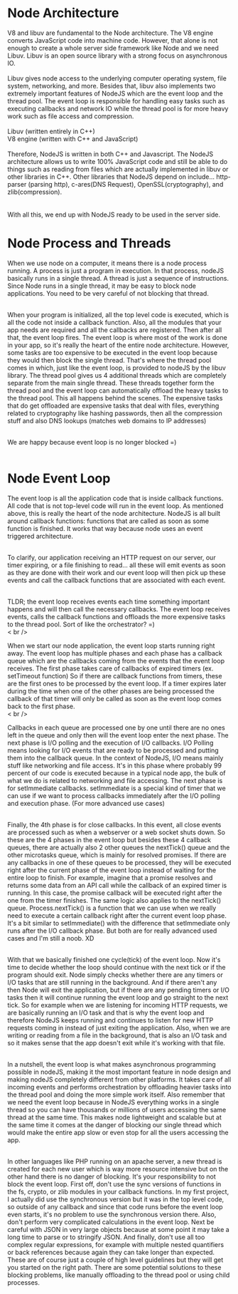 # Node Architecture

V8 and libuv are fundamental to the Node architecture. The V8 engine converts JavaScript code into machine code. However, that alone is not enough to create a whole server side framework like Node and we need Libuv. Libuv is an open source library with a strong focus on asynchronous IO.
<br /><br />
Libuv gives node access to the underlying computer operating system, file system, networking, and more. Besides that, libuv also implements two extremely important features of NodeJS which are the event loop and the thread pool. The event loop is responsible for handling easy tasks such as executing callbacks and network IO while the thread pool is for more heavy work such as file access and compression. 
<br /><br />
Libuv (written entirely in C++) <br />
V8 engine (written with C++ and JavaScript) <br /><br />
Therefore, NodeJS is written in both C++ and Javascript. The NodeJS architecture allows us to write 100% JavaScript code and still be able to do things such as reading from files which are actually implemented in libuv or other libraries in C++. Other libraries that NodeJS depend on include... http-parser (parsing http), c-ares(DNS Request), OpenSSL(cryptography), and zlib(compression). <br /><br />
<br />
With all this, we end up with NodeJS ready to be used in the server side. <br />

# Node Process and Threads

When we use node on a computer, it means there is a node process running. A process is just a program in execution. In that process, nodeJS basically runs in a single thread. A thread is just a sequence of instructions. Since Node runs in a single thread, it may be easy to block node applications. You need to be very careful of not blocking that thread. <br /><br />

When your program is initialized, all the top level code is executed, which is all the code not inside a callback function. Also, all the modules that your app needs are required and all the callbacks are registered. Then after all that, the event loop fires. The event loop is where most of the work is done in your app, so it's really the heart of the entire node architecture. However, some tasks are too expensive to be executed in the event loop because they would then block the single thread. That's where the thread pool comes in which, just like the event loop, is provided to nodeJS by the libuv library. The thread pool gives us 4 additional threads which are completely separate from the main single thread. These threads together form the thread pool and the event loop can automatically offload the heavy tasks to the thread pool. This all happens behind the scenes. The expensive tasks that do get offloaded are expensive tasks that deal with files, everything related to cryptography like hashing passwords, then all the compression stuff and also DNS lookups (matches web domains to IP addresses) <br /><br />

We are happy because event loop is no longer blocked =) <br /><br />

# Node Event Loop

The event loop is all the application code that is inside callback functions. All code that is not top-level code will run in the event loop. As mentioned above, this is really the heart of the node architecture. NodeJS is all built around callback functions: functions that are called as soon as some function is finished. It works that way because node uses an event triggered architecture. <br /><br />

To clarify, our application receiving an HTTP request on our server, our timer expiring, or a file finishing to read... all these will emit events as soon as they are done with their work and our event loop will then pick up these events and call the callback functions that are associated with each event. <br /><br />

TLDR; the event loop receives events each time something important happens and will then call the necessary callbacks. The event loop receives events, calls the callback functions and offloads the more expensive tasks to the thread pool. Sort of like the orchestrator? =)<br />< br />

When we start our node application, the event loop starts running right away. The event loop has multiple phases and each phase has a callback queue which are the callbacks coming from the events that the event loop receives. The first phase takes care of callbacks of expired timers (ex. setTimeout function) So if there are callback functions from timers, these are the first ones to be processed by the event loop. If a timer expires later during the time when one of the other phases are being processed the callback of that timer will only be called as soon as the event loop comes back to the first phase. <br />< br />

Callbacks in each queue are processed one by one until there are no ones left in the queue and only then will the event loop enter the next phase. The next phase is I/O polling and the execution of I/O callbacks. I/O Polling means looking for I/O events that are ready to be processed and putting them into the callback queue. In the context of NodeJS, I/O means mainly stuff like networking and file access. It's in this phase where probably 99 percent of our code is executed because in a typical node app, the bulk of what we do is related to networking and file accessing. The next phase is for setImmediate callbacks. setImmediate is a special kind of timer that we can use if we want to process callbacks immediately after the I/O polling and execution phase. (For more advanced use cases) <br /><br />

Finally, the 4th phase is for close callbacks. In this event, all close events are processed such as when a webserver or a web socket shuts down. So these are the 4 phases in the event loop but besides these 4 callback queues, there are actually also 2 other queues the nextTick() queue and the other microtasks queue, which is mainly for resolved promises. If there are any callbacks in one of these queues to be processed, they will be executed right after the current phase of the event loop instead of waiting for the entire loop to finish. For example, imagine that a promise resolves and returns some data from an API call while the callback of an expired timer is running. In this case, the promise callback will be executed right after the one from the timer finishes. The same logic also applies to the nextTick() queue. Process.nextTick() is a function that we can use when we really need to execute a certain callback right after the current event loop phase. It's a bit similar to setImmediate() with the difference that setImmediate only runs after the I/O callback phase. But both are for really advanced used cases and I'm still a noob. XD <br /><br />

With that we basically finished one cycle(tick) of the event loop. Now it's time to decide whether the loop should continue with the next tick or if the program should exit. Node simply checks whether there are any timers or I/O tasks that are still running in the background. And if there aren't any then Node will exit the application, but if there are any pending timers or I/O tasks then it will continue running the event loop and go straight to the next tick. So for example when we are listening for incoming HTTP requests, we are basically running an I/O task and that is why the event loop and therefore NodeJS keeps running and continues to listen for new HTTP requests coming in instead of just exiting the application. Also, when we are writing or reading from a file in the background, that is also an I/O task and so it makes sense that the app doesn't exit while it's working with that file. <br /><br />

In a nutshell, the event loop is what makes asynchronous programming possible in nodeJS, making it the most important feature in node design and making nodeJS completely different from other platforms. It takes care of all incoming events and performs orchestration by offloading heavier tasks into the thread pool and doing the more simple work itself. Also remember that we need the event loop because in NodeJS everything works in a single thread so you can have thousands or millions of users accessing the same thread at the same time. This makes node lightweight and scalable but at the same time it comes at the danger of blocking our single thread which would make the entire app slow or even stop for all the users accessing the app. <br /><br />

In other languages like PHP running on an apache server, a new thread is created for each new user which is way more resource intensive but on the other hand there is no danger of blocking. It's your responsibility to not block the event loop. First off, don't use the sync versions of functions in the fs, crypto, or zlib modules in your callback functions. In my first project, I actually did use the synchronous version but it was in the top level code, so outside of any callback and since that code runs before the event loop even starts, it's no problem to use the synchronous version there. Also, don't perform very complicated calculations in the event loop. Next be careful with JSON in very large objects because at some point it may take a long time to parse or to stringify JSON. And finally, don't use all too complex regular expressions, for example with multiple nested quantifiers or back references because again they can take longer than expected. These are of course just a couple of high level guidelines but they will get you started on the right path. There are some potential solutions to these blocking problems, like manually offloading to the thread pool or using child processes.
